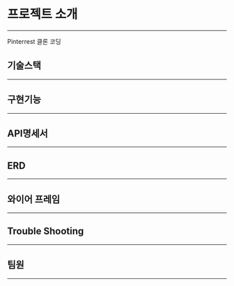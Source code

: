 # 프로젝트 소개
---
Pinterrest 클론 코딩


## 기술스택
---



## 구현기능
---



## API명세서
---

## ERD
---


## 와이어 프레임
---

## Trouble Shooting
---


## 팀원
---
